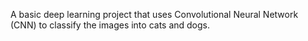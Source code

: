 A basic deep learning project that uses Convolutional Neural Network (CNN) to classify the images into cats and dogs.